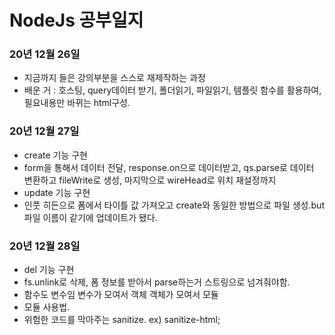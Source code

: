 # NodeJs 공부일지

### 20년 12월 26일

- 지금까지 들은 강의부분을 스스로 재제작하는 과정
- 배운 거 : 호스팅, query데이터 받기, 폴더읽기, 파일읽기, 템플릿 함수를 활용하여, 필요내용만 바뀌는 html구성.

### 20년 12월 27일

- create 기능 구현
- form을 통해서 데이터 전달, response.on으로 데이터받고, qs.parse로 데이터 변환하고 fileWrite로 생성, 마지막으로 wireHead로 위치 재설정까지
- update 기능 구현
- 인풋 히든으로 폼에서 타이틀 값 가져오고 create와 동일한 방법으로 파일 생성.but 파일 이름이 같기에 업데이트가 됐다.

### 20년 12월 28일

- del 기능 구현
- fs.unlink로 삭제, 폼 정보를 받아서 parse하는거 스트링으로 넘겨줘야함.
- 함수도 변수임 변수가 모여서 객체 객체가 모여서 모듈
- 모듈 사용법.
- 위험한 코드를 막아주는 sanitize. ex) sanitize-html;
